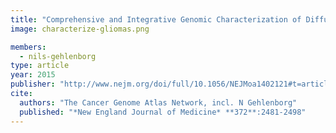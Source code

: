 ```yaml
---
title: "Comprehensive and Integrative Genomic Characterization of Diffuse Lower Grade Gliomas"
image: characterize-gliomas.png

members:
  - nils-gehlenborg
type: article
year: 2015
publisher: "http://www.nejm.org/doi/full/10.1056/NEJMoa1402121#t=article"
cite:
  authors: "The Cancer Genome Atlas Network, incl. N Gehlenborg"
  published: "*New England Journal of Medicine* **372**:2481-2498"
---
```


